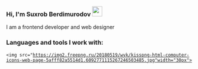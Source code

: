 ### Hi, I'm Suxrob Berdimurodov  <img src="https://media.giphy.com/media/hvRJCLFzcasrR4ia7z/giphy.gif" width="27px">

I am a frontend developer and web designer <br/>
### Languages and tools I work with:
<code><img src="https://img2.freepng.ru/20180519/wyk/kisspng-html-computer-icons-web-page-5afff82a5514d1.6092771115267246503485.jpg"width="30px"></code>
